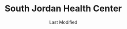 ---
layout: location-page
date: Last Modified
description: "Local COVID-19 testing is available at South Jordan Health Center in South Jordan, Utah, USA."
permalink: "locations/utah/south-jordan/south-jordan-health-center/"
tags:
  - locations
  - utah
title: South Jordan Health Center
uniqueName: south-jordan-health-center
state: Utah
stateAbbr: UT
hood: "South Jordan"
address: "5126 W. Daybreak Parkway"
city: "South Jordan"
zip: "84009"
zipsNearby: "" 
mapUrl: "http://maps.apple.com/?q=South+Jordan+Health+Center&address=5126+W+Daybreak+Parkway,South+Jordan,Utah,84009"
locationType: Drive-thru
phone: "801-213-4500"
website: "https://healthcare.utah.edu/locations/south-jordan/"
onlineBooking: undefined
closed: undefined
closedUpdate: April 21st, 2020
notes: ""
days: Weekdays
hours: 8AM-6PM
altDays: Weekends
altHours: 10AM-3PM
ctaMessage: Learn more
ctaUrl: "https://healthcare.utah.edu/locations/south-jordan/"
---
